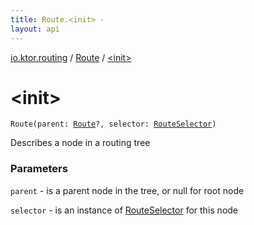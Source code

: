 ```yaml
---
title: Route.<init> - 
layout: api
---
```


<div class='api-docs-breadcrumbs'><a href="../index.html">io.ktor.routing</a> / <a href="index.html">Route</a> / <a href="./-init-.html">&lt;init&gt;</a></div>

# &lt;init&gt;

<div class="signature"><code><span class="identifier">Route</span><span class="symbol">(</span><span class="parameterName" id="io.ktor.routing.Route$<init>(io.ktor.routing.Route, io.ktor.routing.RouteSelector)/parent">parent</span><span class="symbol">:</span>&nbsp;<a href="index.html"><span class="identifier">Route</span></a><span class="symbol">?</span><span class="symbol">, </span><span class="parameterName" id="io.ktor.routing.Route$<init>(io.ktor.routing.Route, io.ktor.routing.RouteSelector)/selector">selector</span><span class="symbol">:</span>&nbsp;<a href="../-route-selector/index.html"><span class="identifier">RouteSelector</span></a><span class="symbol">)</span></code></div>

Describes a node in a routing tree

### Parameters

<code>parent</code> - is a parent node in the tree, or null for root node

<code>selector</code> - is an instance of <a href="../-route-selector/index.html">RouteSelector</a> for this node